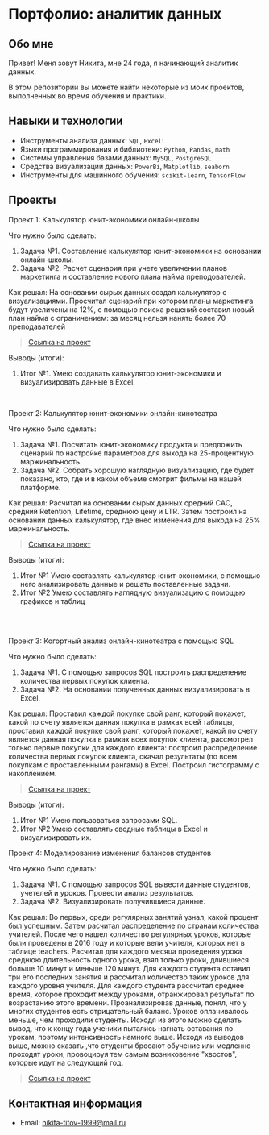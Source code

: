 # Портфолио: аналитик данных

## Обо мне 

Привет! Меня зовут Никита, мне 24 года, я начинающий аналитик данных. 

В этом репозитории вы можете найти некоторые из моих проектов, выполненных во время обучения и практики.
<br>

## Навыки и технологии
- Инструменты анализа данных: ``SQL``, ``Excel``: 
- Языки программирования и библиотеки: ``Python``, ``Pandas``, ``math`` 
- Системы управления базами данных: ``MySQL``, ``PostgreSQL``
- Средства визуализации данных: ``PowerBi``, ``Matplotlib``, ``seaborn``
- Инструменты для машинного обучения: ``scikit-learn``, ``TensorFlow``



## Проекты
<p> Проект 1: Калькулятор юнит-экономики онлайн-школы</p>
<p>Что нужно было сделать:<p>
<ol>
  <li>Задача №1. Составление калькулятор юнит-экономики на основании онлайн-школы.</li>
  <li>Задача №2. Расчет сценария при учете увеличении планов маркетинга и составление нового плана найма преподователей.</li>
</ol>

<p>Как решал: На основании сырых данных создал калькулятор с визуализациями. Просчитал сценарий при котором планы маркетинга будут увеличены на 12%, с помощью поиска решений составил новый план найма с ограничением: за месяц нельзя нанять более 70 преподавателей <p>


> <a href="https://github.com/NikitaTitov0707/Nik/blob/main/%D0%9F%D1%80%D0%BE%D0%B5%D0%BA%D1%82%20%E2%84%96%201.xlsx">Ссылка на проект</a>

<p>Выводы (итоги):<p>
<ol>
  <li>Итог №1. Умею создавать калькулятор юнит-экономики и визуализировать данные в Excel.</li>
</ol>
<br> 

<p> Проект 2: Калькулятор юнит-экономики онлайн-кинотеатра</p>
<p>Что нужно было сделать:<p>
<ol>
  <li>Задача №1. Посчитать юнит-экономику продукта и предложить сценарий по настройке параметров для выхода на 25-процентную маржинальность.</li>
  <li>Задача №2. Собрать хорошую наглядную визуализацию, где будет показано, кто, где и в каком объеме смотрит фильмы на нашей платформе.</li>
</ol>

<p>Как решал: Расчитал на основании сырых данных средний CAC, средний Retention, Lifetime, среднюю цену и LTR. Затем построил на основании данных калькулятор, где внес изменения для выхода на 25% маржинальность.<p>

> <a href="https://drive.google.com/drive/folders/1VVPgFf-qam-O3u80WmdXxo1LZ_-d8qDP">Ссылка на проект</a>
 
 
<p>Выводы (итоги):<p>
<ol>
  <li>Итог №1 Умею составлять калькулятор юнит-экономики, с помощью него анализировать данные и решать поставленные задачи. </li>
  <li>Итог №2 Умею составлять наглядную визуализацию с помощью графиков и таблиц </li>
</ol>
<br> 

<br> 
<p> Проект 3: Когортный анализ онлайн-кинотеатра с помощью SQL</p>
<p>Что нужно было сделать:<p>
<ol>
  <li>Задача №1. С помощью запросов SQL построить распределение количества первых покупок клиента.</li>
  <li>Задача №2. На основании полученных данных визуализировать в Excel.</li>
</ol>

<p>Как решал: Проставил каждой покупке свой ранг, который покажет, какой по счету является данная покупка в рамках всей таблицы, проставил каждой покупке свой ранг, который покажет, какой по счету является данная покупка в рамках всех покупок клиента, рассмотрел только первые покупки для каждого клиента: построил распределение количества первых покупок клиента, скачал результаты (по всем покупкам с проставленными рангами) в Excel. Построил гистограмму с накоплением.<p>
  
> <a href="https://drive.google.com/drive/folders/1SczafoVLDZl2yc36aT7acEOuDLjmoIYk">Ссылка на проект</a>

  <p>Выводы (итоги):<p>
<ol>
  <li>Итог №1 Умею пользоваться запросами SQL.</li>
  <li>Итог №2 Умею составлять сводные таблицы в Excel и визуализировать их.</li>
</ol>



<p>Проект 4: Моделирование изменения балансов студентов</p> 
<p>Что нужно было сделать:<p>
<ol>
  <li>Задача №1. С помощью запросов SQL вывести данные студентов, учетелей и уроков. Провести анализ результатов.</li>
  <li>Задача №2. Визуализировать получившиеся данные.</li>
</ol>

<p>Как решал: Во первых, среди регулярных занятий узнал, какой процент был успешным. Затем расчитал распределение по странам количества учителей. После чего нашел количество регулярных уроков, которые были проведены в 2016 году и которые вели учителя, которых нет в таблице teachers. Расчитал для каждого месяца проведения урока среднюю длительность одного урока, взял только уроки, длившиеся больше 10 минут и меньше 120 минут. Для каждого студента оставил три его последних занятия и рассчитал количество таких уроков для каждого уровня учителя. Для каждого студента рассчитал среднее время, которое проходит между уроками, отранжировал результат по возрастанию этого времени.
  Проанализировав данные, понял, что у многих студентов есть отрицательный баланс. Уроков оплачивалось меньше, чем проходили студенты. Исходя из этого можно сделать вывод, что к концу года ученики пытались нагнать оставания по урокам, поэтому интенсивность намного выше.
   Исходя из выводов выше, можно сказать ,что студенты бросают обучение или медленно проходят уроки, провоцируя тем самым возниковение "хвостов", которые идут на следующий год. <p>

> <a href="https://github.com/NikitaTitov0707/Nik/blob/main/%D0%9F%D1%80%D0%BE%D0%B5%D0%BA%D1%82%204.xlsx">Ссылка на проект</a>

 

## Контактная информация
- Email: nikita-titov-1999@mail.ru
